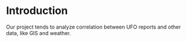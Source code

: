 # Introduction

Our project tends to analyze correlation between UFO reports and other data, like GIS and weather.

